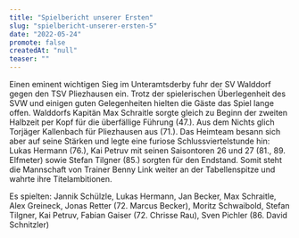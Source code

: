 ```yaml
---
title: "Spielbericht unserer Ersten"
slug: "spielbericht-unserer-ersten-5"
date: "2022-05-24"
promote: false
createdAt: "null"
teaser: ""
---
```

Einen eminent wichtigen Sieg im Unteramtsderby fuhr der SV Walddorf gegen den TSV Pliezhausen ein. Trotz der spielerischen Überlegenheit des SVW und einigen guten Gelegenheiten hielten die Gäste das Spiel lange offen. Walddorfs Kapitän Max Schraitle sorgte gleich zu Beginn der zweiten Halbzeit per Kopf für die überfällige Führung (47.). Aus dem Nichts glich Torjäger Kallenbach für Pliezhausen aus (71.). Das Heimteam besann sich aber auf seine Stärken und legte eine furiose Schlussviertelstunde hin: Lukas Hermann (76.), Kai Petruv mit seinen Saisontoren 26 und 27 (81., 89. Elfmeter) sowie Stefan Tilgner (85.) sorgten für den Endstand. Somit steht die Mannschaft von Trainer Benny Link weiter an der Tabellenspitze und wahrte ihre Titelambitionen.


Es spielten: Jannik Schülzle, Lukas Hermann, Jan Becker, Max Schraitle, Alex Greineck, Jonas Retter (72. Marcus Becker), Moritz Schwaibold, Stefan Tilgner, Kai Petruv, Fabian Gaiser (72. Chrisse Rau), Sven Pichler (86. David Schnitzler)
